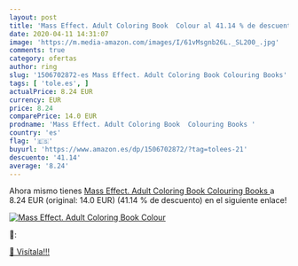 ```yaml
---
layout: post
title: 'Mass Effect. Adult Coloring Book  Colour al 41.14 % de descuento'
date: 2020-04-11 14:31:07
image: 'https://m.media-amazon.com/images/I/61vMsgnb26L._SL200_.jpg'
comments: true
category: ofertas
author: ring
slug: '1506702872-es Mass Effect. Adult Coloring Book Colouring Books'
tags: [ 'tole.es', ]
actualPrice: 8.24 EUR
currency: EUR
price: 8.24
comparePrice: 14.0 EUR
prodname: 'Mass Effect. Adult Coloring Book  Colouring Books '
country: 'es'
flag: '🇪🇸'
buyurl: 'https://www.amazon.es/dp/1506702872/?tag=tolees-21'
descuento: '41.14'
average: '8.24'
---
```


Ahora mismo tienes [Mass Effect. Adult Coloring Book  Colouring Books ](https://www.amazon.es/dp/1506702872/?tag=tolees-21) a 8.24 EUR (original: 14.0 EUR) (41.14 %  de descuento) en el siguiente enlace!

[![Mass Effect. Adult Coloring Book  Colour](https://m.media-amazon.com/images/I/61vMsgnb26L._SL200_.jpg)](https://www.amazon.es/dp/1506702872/?tag=tolees-21)

🔎:


[🛒 Visítala!!!](https://www.amazon.es/dp/1506702872/?tag=tolees-21)
